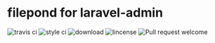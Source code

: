 # filepond for laravel-admin

![travis ci](https://travis-ci.com/tiderjian/la-filepond.svg?branch=master)
![style ci](https://github.styleci.io/repos/172467411/shield?branch=master)
![download]((https://img.shields.io/packagist/dt/tiderjian/la-filepond.svg?style=flat))
![lincense](https://img.shields.io/github/license/tiderjian/la-filepond.svg)
![Pull request welcome](https://img.shields.io/badge/pr-welcome-green.svg?style=flat-square)